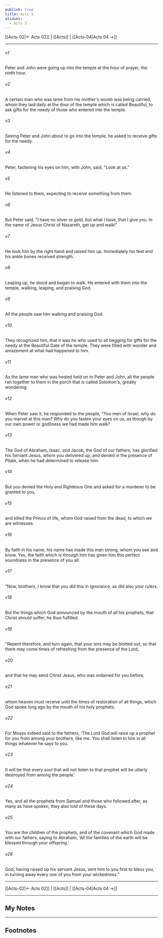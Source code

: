 ```yaml
---
publish: true
title: Acts 3
aliases:
  - Acts 3
---
```


[[Acts-02|← Acts 02]] | [[Acts]] | [[Acts-04|Acts 04 →]]
***



###### v1 
Peter and John were going up into the temple at the hour of prayer, the ninth hour. 

###### v2 
A certain man who was lame from his mother's womb was being carried, whom they laid daily at the door of the temple which is called Beautiful, to ask gifts for the needy of those who entered into the temple. 

###### v3 
Seeing Peter and John about to go into the temple, he asked to receive gifts for the needy. 

###### v4 
Peter, fastening his eyes on him, with John, said, "Look at us." 

###### v5 
He listened to them, expecting to receive something from them. 

###### v6 
But Peter said, "I have no silver or gold, but what I have, that I give you. In the name of Jesus Christ of Nazareth, get up and walk!" 

###### v7 
He took him by the right hand and raised him up. Immediately his feet and his ankle bones received strength. 

###### v8 
Leaping up, he stood and began to walk. He entered with them into the temple, walking, leaping, and praising God. 

###### v9 
All the people saw him walking and praising God. 

###### v10 
They recognized him, that it was he who used to sit begging for gifts for the needy at the Beautiful Gate of the temple. They were filled with wonder and amazement at what had happened to him. 

###### v11 
As the lame man who was healed held on to Peter and John, all the people ran together to them in the porch that is called Solomon's, greatly wondering. 

###### v12 
When Peter saw it, he responded to the people, "You men of Israel, why do you marvel at this man? Why do you fasten your eyes on us, as though by our own power or godliness we had made him walk? 

###### v13 
The God of Abraham, Isaac, and Jacob, the God of our fathers, has glorified his Servant Jesus, whom you delivered up, and denied in the presence of Pilate, when he had determined to release him. 

###### v14 
But you denied the Holy and Righteous One and asked for a murderer to be granted to you, 

###### v15 
and killed the Prince of life, whom God raised from the dead, to which we are witnesses. 

###### v16 
By faith in his name, his name has made this man strong, whom you see and know. Yes, the faith which is through him has given him this perfect soundness in the presence of you all. 

###### v17 
"Now, brothers, I know that you did this in ignorance, as did also your rulers. 

###### v18 
But the things which God announced by the mouth of all his prophets, that Christ should suffer, he thus fulfilled. 

###### v19 
"Repent therefore, and turn again, that your sins may be blotted out, so that there may come times of refreshing from the presence of the Lord, 

###### v20 
and that he may send Christ Jesus, who was ordained for you before, 

###### v21 
whom heaven must receive until the times of restoration of all things, which God spoke long ago by the mouth of his holy prophets. 

###### v22 
For Moses indeed said to the fathers, 'The Lord God will raise up a prophet for you from among your brothers, like me. You shall listen to him in all things whatever he says to you. 

###### v23 
It will be that every soul that will not listen to that prophet will be utterly destroyed from among the people.' 

###### v24 
Yes, and all the prophets from Samuel and those who followed after, as many as have spoken, they also told of these days. 

###### v25 
You are the children of the prophets, and of the covenant which God made with our fathers, saying to Abraham, 'All the families of the earth will be blessed through your offspring.' 

###### v26 
God, having raised up his servant Jesus, sent him to you first to bless you, in turning away every one of you from your wickedness."

***
[[Acts-02|← Acts 02]] | [[Acts]] | [[Acts-04|Acts 04 →]]

---
## My Notes

---
## Footnotes